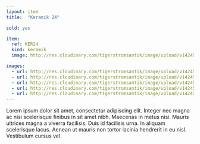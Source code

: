 ```yaml
---
layout: item
title:  "Keramik 24"

sold: yes

item:
  ref: KER24
  kind: keramik
  image: http://res.cloudinary.com/tigerstromsantik/image/upload/v1424550896/keramik/Keramik_189.jpg

images:
  - url: http://res.cloudinary.com/tigerstromsantik/image/upload/v1424550896/keramik/Keramik_187.jpg
  - url: http://res.cloudinary.com/tigerstromsantik/image/upload/v1424550896/keramik/Keramik_188.jpg
  - url: http://res.cloudinary.com/tigerstromsantik/image/upload/v1424550896/keramik/Keramik_190.jpg
  - url: http://res.cloudinary.com/tigerstromsantik/image/upload/v1424550896/keramik/Keramik_191.jpg
  - url: http://res.cloudinary.com/tigerstromsantik/image/upload/v1424550896/keramik/Keramik_192.jpg
---
```


Lorem ipsum dolor sit amet, consectetur adipiscing elit. Integer nec magna ac nisi scelerisque finibus in sit amet nibh. Maecenas in metus nisi. Mauris ultrices magna a viverra facilisis. Duis id facilisis urna. In aliquam scelerisque lacus. Aenean ut mauris non tortor lacinia hendrerit in eu nisl. Vestibulum cursus vel.
